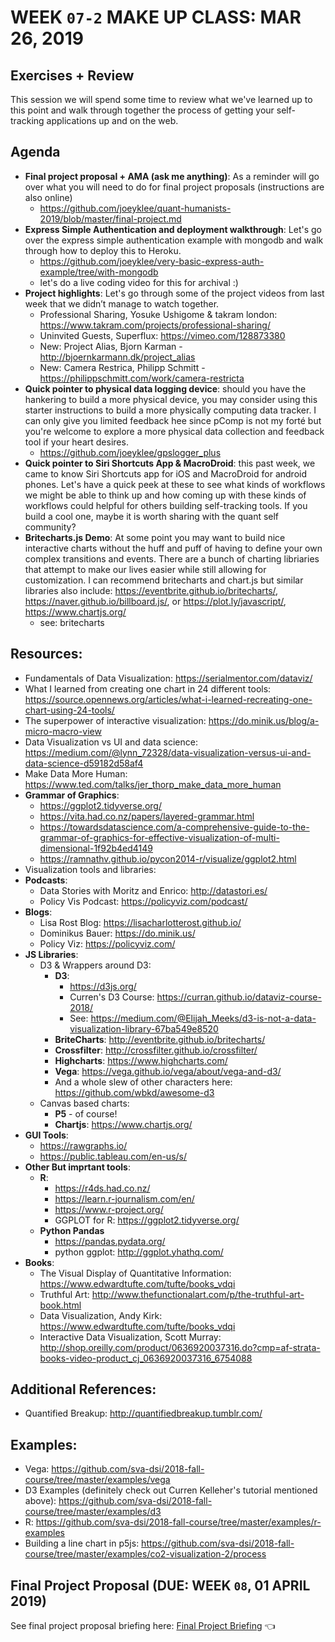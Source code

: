 # WEEK `07-2` MAKE UP CLASS: MAR 26, 2019
## Exercises + Review

This session we will spend some time to review what we've learned up to this point and walk through together the process of getting your self-tracking applications up and on the web. 


## Agenda

- **Final project proposal + AMA (ask me anything)**: As a reminder will go over what you will need to do for final project proposals (instructions are also online)
  - https://github.com/joeyklee/quant-humanists-2019/blob/master/final-project.md
- **Express Simple Authentication and deployment walkthrough**: Let's go over the express simple authentication example with mongodb and walk through how to deploy this to Heroku.
  - https://github.com/joeyklee/very-basic-express-auth-example/tree/with-mongodb
  - let's do a live coding video for this for archival :) 
- **Project highlights**: Let's go through some of the project videos from last week that we didn’t manage to watch together. 
  - Professional Sharing, Yosuke Ushigome & takram london: https://www.takram.com/projects/professional-sharing/
  - Uninvited Guests, Superflux: https://vimeo.com/128873380
  - New: Project Alias, Bjorn Karman - http://bjoernkarmann.dk/project_alias
  - New: Camera Restrica, Philipp Schmitt - https://philippschmitt.com/work/camera-restricta
- **Quick pointer to physical data logging device**: should you have the hankering to build a more physical device, you may consider using this starter instructions to build a more physically computing data tracker. I can only give you limited feedback hee since pComp is not my forté but you're welcome to explore a more physical data collection and feedback tool if your heart desires.
  - https://github.com/joeyklee/gpslogger_plus
- **Quick pointer to Siri Shortcuts App & MacroDroid**: this past week, we came to know Siri Shortcuts app for iOS and MacroDroid for android phones. Let's have a quick peek at these to see what kinds of workflows we might be able to think up and how coming up with these kinds of workflows could helpful for others building self-tracking tools. If you build a cool one, maybe it is worth sharing with the quant self community?
- **Britecharts.js Demo**: At some point you may want to build nice interactive charts without the huff and puff of having to define your own complex transitions and events. There are a bunch of charting libriaries that attempt to make our lives easier while still allowing for customization. I can recommend britecharts and chart.js but similar libraries also include: https://eventbrite.github.io/britecharts/, https://naver.github.io/billboard.js/, or    https://plot.ly/javascript/, https://www.chartjs.org/
  - see: britecharts


## Resources:

- Fundamentals of Data Visualization: https://serialmentor.com/dataviz/
- What I learned from creating one chart in 24 different tools: https://source.opennews.org/articles/what-i-learned-recreating-one-chart-using-24-tools/
- The superpower of interactive visualization: https://do.minik.us/blog/a-micro-macro-view
- Data Visualization vs UI and data science: https://medium.com/@lynn_72328/data-visualization-versus-ui-and-data-science-d59182d58af4
- Make Data More Human: https://www.ted.com/talks/jer_thorp_make_data_more_human
- **Grammar of Graphics**:
  - https://ggplot2.tidyverse.org/
  - https://vita.had.co.nz/papers/layered-grammar.html
  - https://towardsdatascience.com/a-comprehensive-guide-to-the-grammar-of-graphics-for-effective-visualization-of-multi-dimensional-1f92b4ed4149
  - https://ramnathv.github.io/pycon2014-r/visualize/ggplot2.html
- Visualization tools and libraries:
- **Podcasts**:
  - Data Stories with Moritz and Enrico: http://datastori.es/
  - Policy Vis Podcast: https://policyviz.com/podcast/
- **Blogs**:
  - Lisa Rost Blog: https://lisacharlotterost.github.io/
  - Dominikus Bauer: https://do.minik.us/
  - Policy Viz: https://policyviz.com/
- **JS Libraries**:
  - D3 & Wrappers around D3:
    - **D3**: 
      - https://d3js.org/
      - Curren's D3 Course: https://curran.github.io/dataviz-course-2018/
      - See: https://medium.com/@Elijah_Meeks/d3-is-not-a-data-visualization-library-67ba549e8520
    - **BriteCharts**: http://eventbrite.github.io/britecharts/
    - **Crossfilter**: http://crossfilter.github.io/crossfilter/
    - **Highcharts**: https://www.highcharts.com/
    - **Vega**: https://vega.github.io/vega/about/vega-and-d3/
    - And a whole slew of other characters here: https://github.com/wbkd/awesome-d3
  - Canvas based charts:
    - **P5** - of course!
    - **Chartjs**: https://www.chartjs.org/
- **GUI Tools**:
  - https://rawgraphs.io/
  - https://public.tableau.com/en-us/s/
- **Other But imprtant tools**:
  - **R**: 
    - https://r4ds.had.co.nz/
    - https://learn.r-journalism.com/en/
    - https://www.r-project.org/
    - GGPLOT for R: https://ggplot2.tidyverse.org/
  - **Python Pandas**
    - https://pandas.pydata.org/
    - python ggplot: http://ggplot.yhathq.com/
- **Books**:
  - The Visual Display of Quantitative Information: https://www.edwardtufte.com/tufte/books_vdqi
  - Truthful Art: http://www.thefunctionalart.com/p/the-truthful-art-book.html
  - Data Visualization, Andy Kirk: https://www.edwardtufte.com/tufte/books_vdqi
  - Interactive Data Visualization, Scott Murray: http://shop.oreilly.com/product/0636920037316.do?cmp=af-strata-books-video-product_cj_0636920037316_6754088

## Additional References:
- Quantified Breakup: http://quantifiedbreakup.tumblr.com/


## Examples:
- Vega: https://github.com/sva-dsi/2018-fall-course/tree/master/examples/vega
- D3 Examples (definitely check out Curren Kelleher's tutorial mentioned above): https://github.com/sva-dsi/2018-fall-course/tree/master/examples/d3
- R: https://github.com/sva-dsi/2018-fall-course/tree/master/examples/r-examples
- Building a line chart in p5js: https://github.com/sva-dsi/2018-fall-course/tree/master/examples/co2-visualization-2/process


## Final Project Proposal (DUE: WEEK `08`, 01 APRIL 2019)

See final project proposal briefing here: [Final Project Briefing](final-project.md) 👈
